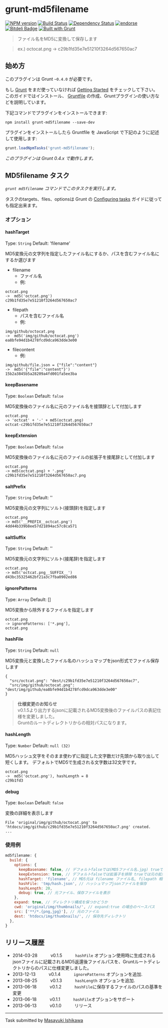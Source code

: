 # grunt-md5filename
[![NPM version](https://badge.fury.io/js/grunt-md5filename.png)](http://badge.fury.io/js/grunt-md5filename)
[![Build Status](https://travis-ci.org/ishikawam/grunt-md5filename.png?branch=master)](https://travis-ci.org/ishikawam/grunt-md5filename)
[![Dependency Status](https://gemnasium.com/ishikawam/grunt-md5filename.png)](https://gemnasium.com/ishikawam/grunt-md5filename)
[![endorse](https://api.coderwall.com/m_ishikawa/endorsecount.png)](https://coderwall.com/m_ishikawa)
[![Bitdeli Badge](https://d2weczhvl823v0.cloudfront.net/ishikawam/grunt-md5filename/trend.png)](https://bitdeli.com/free "Bitdeli Badge")
[![Built with Grunt](https://cdn.gruntjs.com/builtwith.png)](http://gruntjs.com/)

> ファイル名をMD5に変換して保存します
  
> ex.) octocat.png -> c29b1fd35e7e51210f3264d567650ac7


## 始め方
このプラグインは Grunt `~0.4.0` が必要です。

もし [Grunt](http://gruntjs.com/) をまだ使っていなければ [Getting Started](http://gruntjs.com/getting-started) をチェックして下さい。
このガイドではインストール、 [Gruntfile](http://gruntjs.com/sample-gruntfile) の作成、Gruntプラグインの使い方などを説明しています。

下記コマンドでプラグインをインストールできます:

```shell
npm install grunt-md5filename --save-dev
```

プラグインをインストールしたら Gruntfile を JavaScript で下記のように記述して使用します:

```js
grunt.loadNpmTasks('grunt-md5filename');
```

*このプラグインは Grunt 0.4.x で動作します。*


## MD5filename タスク
_`grunt md5filename` コマンドでこのタスクを実行します。_

タスクのtargets、files、optionsは Grunt の [Configuring tasks](http://gruntjs.com/configuring-tasks) ガイドに従っても指定出来ます。
 
### オプション

#### hashTarget
Type: `String`
Default: 'filename'

MD5変換元の文字列を指定したファイル名にするか、パスを含むファイル名にするか選びます

* filename
  * ファイル名
  * 例:

```
octcat.png
->  md5('octcat.png')
c29b1fd35e7e51210f3264d567650ac7
```

* filepath
  * パスを含むファイル名
  * 例:

```
img/github/octocat.png
->  md5('img/github/octocat.png')
ea8bfe94d1b4278fcd9dca963dde3e00
```

* filecontent
  * 例:

```
img/github/file.json = {"file":"content"}
->  md5('{"file":"content"}')
15b2a3845b5a28209a4fd001fa5ee3ba
```

#### keepBasename
Type: `Boolean`
Default: `false`

MD5変換後のファイル名に元のファイル名を接頭辞として付加します

```
octcat.png
-> 'octcat' + '-' + md5(octcat.png)
octcat-c29b1fd35e7e51210f3264d567650ac7
```

#### keepExtension
Type: `Boolean`
Default: `false`

MD5変換後のファイル名に元のファイルの拡張子を接尾辞として付加します

```
octcat.png
-> md5(octcat.png) + '.png'
c29b1fd35e7e51210f3264d567650ac7.png
```

#### saltPrefix
Type: `String`
Default: ''

MD5変換元の文字列にソルト(接頭辞)を指定します

```
octcat.png
-> md5('__PREFIX__octcat.png')
4dd44b339b8ee57d21894ac57c8ca571
```

#### saltSuffix
Type: `String`
Default: ''

MD5変換元の文字列にソルト(接尾辞)を指定します

```
octcat.png
-> md5('octcat.png__SUFFIX__')
d43bc35325462bf21a3c7fba0902ed86
```

#### ignorePatterns
Type: `Array`
Default: []

MD5変換から除外するファイルを指定します

```
octcat.png
-> ignorePatterns: ['*.png'],
octcat.png
```

#### hashFile
Type: `String`
Default: `null`

MD5変換元と変換したファイル名のハッシュマップをjson形式でファイル保存します

```
{
  "src/octcat.png": "dest/c29b1fd35e7e51210f3264d567650ac7",
  "src/img/github/octocat.png": "dest/img/github/ea8bfe94d1b4278fcd9dca963dde3e00"
}
```
> **仕様変更のお知らせ**<br>
> v0.1.5より出力するjsonに記載されるMD5変換後のファイルパスの表記仕様を変更しました。<br>
> Gruntのルートディレクトリからの相対パスになります。

#### hashLength
Type: `Number`
Default: `null (32)`

MD5ハッシュ文字をそのまま使わずに指定した文字数だけ先頭から取り出して短くします。
デフォルトでMD5で生成される文字数は32文字です。

```
octcat.png
->  md5('octcat.png'), hashLength = 8
c29b1fd3
```

#### debug
Type: `Boolean`
Default: `false`

変換の詳細を表示します

```
File 'original/img/github/octocat.png' to 'htdocs/img/github/c29b1fd35e7e51210f3264d567650ac7.png' created.
...
```

### 使用例

```js
md5filename: {
  build: {
    options: {
      keepBasename: false, // デフォルトfalseでは(MD5ファイル名.jpg) trueでは(元のファイル名-MD5ファイル名.jpg)
      keepExtension: true, // デフォルトfalseでは拡張子を排除 trueでは元の拡張子を付与
      hashTarget: 'filename', // MD5元は filename ファイル名, filepath 相対パス
      hashFile: 'tmp/hash.json', // ハッシュマップjsonファイルを保存
      hashLength: 20,
      debug: true, // 元ファイル、保存ファイルを表示
    },
    expand: true, // ディレクトリ構成を保つかどうか
    cwd: 'original/img/thumbnails/', // expand:true の場合のベースパス
    src: ['**/*.{png,jpg}'], // 元のファイル
    dest: 'htdocs/img/thumbnails/', // 保存先ディレクトリ
  },
}
```


## リリース履歴

 * 2014-03-28   v0.1.5   `hashFile` オプション使用時に生成されるjsonファイルに記載されるMD5返還後ファイルパスを、Gruntルートディレクトリからのパスに仕様変更しました。
 * 2013-12-13   v0.1.4   `ignorePatterns` オプションを追加.
 * 2013-08-25   v0.1.3   `hashLength` オプションを追加.
 * 2013-06-18   v0.1.2   `hashFile`に保存するファイルのパスの基準を変更
 * 2013-06-18   v0.1.1   `hashFile`オプションをサポート
 * 2013-06-13   v0.1.0   リリース

---

Task submitted by [Masayuki Ishikawa](https://github.com/ishikawam)

